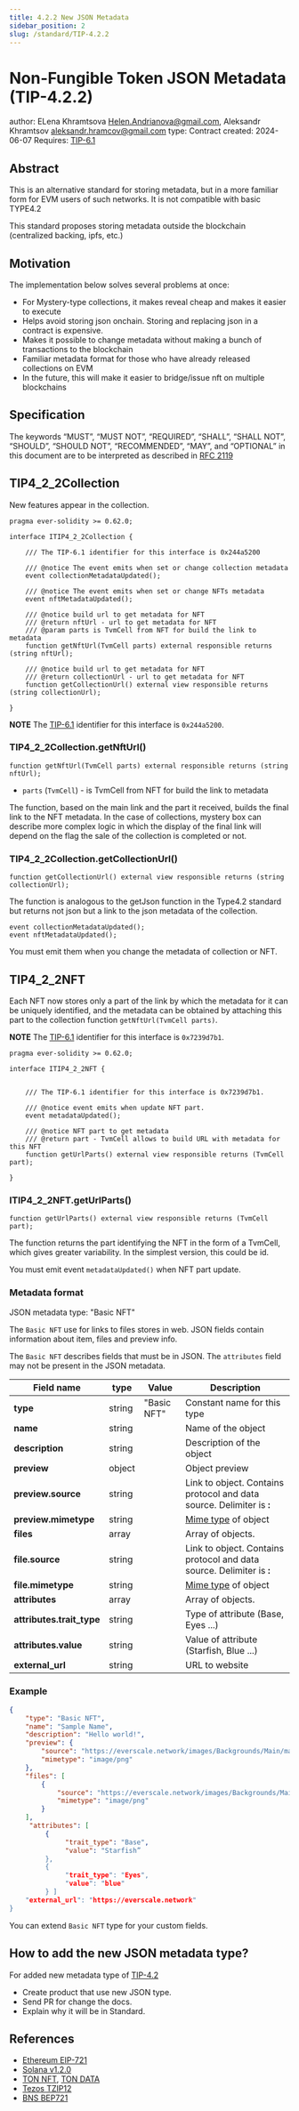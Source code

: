 ```yaml
---
title: 4.2.2 New JSON Metadata
sidebar_position: 2
slug: /standard/TIP-4.2.2
---
```

# Non-Fungible Token JSON Metadata (TIP-4.2.2)

author: ELena Khramtsova <Helen.Andrianova@gmail.com>, Aleksandr Khramtsov <aleksandr.hramcov@gmail.com>
type: Contract
created: 2024-06-07
Requires: [TIP-6.1](./../TIP-6/1.md)

## Abstract

This is an alternative standard for storing metadata, but in a more familiar form for EVM users of such networks. It is not compatible with basic TYPE4.2

This standard proposes storing metadata outside the blockchain (centralized backing, ipfs, etc.)

## Motivation

The implementation below solves several problems at once:
- For Mystery-type collections, it makes reveal cheap and makes it easier to execute
- Helps avoid storing json onchain. Storing and replacing json in a contract is expensive.
- Makes it possible to change metadata without making a bunch of transactions to the blockchain
- Familiar metadata format for those who have already released collections on EVM
- In the future, this will make it easier to bridge/issue nft on multiple blockchains

## Specification

The keywords “MUST”, “MUST NOT”, “REQUIRED”, “SHALL”, “SHALL NOT”, “SHOULD”, “SHOULD NOT”, “RECOMMENDED”, “MAY”, and “OPTIONAL” in this document are to be interpreted as described in [RFC 2119](https://datatracker.ietf.org/doc/html/rfc2119)

## TIP4_2_2Collection

New features appear in the collection.

```solidity
pragma ever-solidity >= 0.62.0;

interface ITIP4_2_2Collection {

    /// The TIP-6.1 identifier for this interface is 0x244a5200

    /// @notice The event emits when set or change collection metadata
    event collectionMetadataUpdated();

    /// @notice The event emits when set or change NFTs metadata
    event nftMetadataUpdated();

    /// @notice build url to get metadata for NFT
    /// @return nftUrl - url to get metadata for NFT
    /// @param parts is TvmCell from NFT for build the link to metadata
    function getNftUrl(TvmCell parts) external responsible returns (string nftUrl);

    /// @notice build url to get metadata for NFT
    /// @return collectionUrl - url to get metadata for NFT
    function getCollectionUrl() external view responsible returns (string collectionUrl);

}
```
**NOTE** The [TIP-6.1](./../TIP-6/1.md) identifier for this interface is `0x244a5200`.

###  TIP4_2_2Collection.getNftUrl()
```solidity
function getNftUrl(TvmCell parts) external responsible returns (string nftUrl);
```
* `parts` (`TvmCell`) -  is TvmCell from NFT for build the link to metadata

The function, based on the main link and the part it received, builds the final link to the NFT metadata. In the case of collections, mystery box can describe more complex logic in which the display of the final link will depend on the flag the sale of the collection is completed or not.

### TIP4_2_2Collection.getCollectionUrl()
```solidity
function getCollectionUrl() external view responsible returns (string collectionUrl);
```
The function is analogous to the getJson function in the Type4.2 standard but returns not json but a link to the json metadata of the collection.

```solidity
event collectionMetadataUpdated();
event nftMetadataUpdated();
```
You must emit them when you change the metadata of collection or NFT.

## TIP4_2_2NFT

Each NFT now stores only a part of the link by which the metadata for it can be uniquely identified, and the metadata can be obtained by attaching this part to the collection function `getNftUrl(TvmCell parts)`.

**NOTE** The [TIP-6.1](./../TIP-6/1.md) identifier for this interface is `0x7239d7b1`.
```solidity
pragma ever-solidity >= 0.62.0;

interface ITIP4_2_2NFT {


    /// The TIP-6.1 identifier for this interface is 0x7239d7b1.

    /// @notice event emits when update NFT part.
    event metadataUpdated();

    /// @notice NFT part to get metadata
    /// @return part - TvmCell allows to build URL with metadata for this NFT
    function getUrlParts() external view responsible returns (TvmCell part);

}
```

### ITIP4_2_2NFT.getUrlParts()
```solidity
function getUrlParts() external view responsible returns (TvmCell part);
```
The function returns the part identifying the NFT in the form of a TvmCell, which gives greater variability. In the simplest version, this could be id.

You must emit event `metadataUpdated()` when NFT part update.

### Metadata format 
JSON metadata type: "Basic NFT"

The `Basic NFT` use for links to files stores in web. JSON fields contain information about item, files and preview info.

The `Basic NFT` describes fields that must be in JSON. 
The `attributes` field may not be present in the JSON metadata.

| Field name           | type   | Value                                                                                              | Description                 |
|----------------------|--------|----------------------------------------------------------------------------------------------------|-----------------------------|
| **type**             | string | "Basic NFT"                                                                                        | Constant name for this type |
| **name**             | string || Name of the object                                                                                 |     |
| **description**      | string || Description of the object                                                                          |     |
| **preview**          | object || Object preview                                                                                     |     |
| **preview.source**   | string || Link to object. Contains protocol and data source. Delimiter is **:**                              |     |
| **preview.mimetype** | string || [Mime type](https://developer.mozilla.org/en-US/docs/Web/HTTP/Basics_of_HTTP/MIME_types) of object |     |
| **files**            | array  || Array of objects.                                                                                  |     |
| **file.source**      | string || Link to object. Contains protocol and data source. Delimiter is **:**                              |     |
| **file.mimetype**    | string || [Mime type](https://developer.mozilla.org/en-US/docs/Web/HTTP/Basics_of_HTTP/MIME_types) of object |     |
| **attributes**       | array  || Array of objects.                                                                                  |     |
| **attributes.trait_type**     | string || Type of attribute (Base, Eyes ...)                                                                               |     |
| **attributes.value**     | string || Value of attribute (Starfish, Blue ...)                                                                               |     |
| **external_url**     | string || URL to website                                                                                     |     |

### Example

```JSON
{
    "type": "Basic NFT",
    "name": "Sample Name",
    "description": "Hello world!",
    "preview": {
        "source": "https://everscale.network/images/Backgrounds/Main/main-hero.png",
        "mimetype": "image/png"
    },
    "files": [
        {
            "source": "https://everscale.network/images/Backgrounds/Main/main-hero.png",
            "mimetype": "image/png"
        }
    ],
     "attributes": [
         {
              "trait_type": "Base", 
              "value": "Starfish”
         }, 
         {
              "trait_type": "Eyes", 
              "value": "blue"
         } ]
    "external_url": "https://everscale.network"
}
```

You can extend `Basic NFT` type for your custom fields.

## How to add the new JSON metadata type?

For added new metadata type of [TIP-4.2](2.md)

- Create product that use new JSON type.
- Send PR for change the docs.
- Explain why it will be in Standard.

## References

- [Ethereum EIP-721](https://eips.ethereum.org/EIPS/eip-721)
- [Solana v1.2.0](https://docs.metaplex.com/token-metadata/specification)
- [TON NFT](https://github.com/ton-blockchain/TIPs/issues/62), [TON DATA](https://github.com/ton-blockchain/TIPs/issues/64)
- [Tezos TZIP12](https://gitlab.com/tezos/tzip/-/blob/master/proposals/tzip-12/tzip-12.md)
- [BNS BEP721](https://docs.binance.org/smart-chain/developer/nft-metadata-standard.html)
